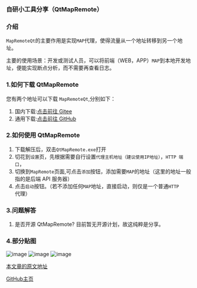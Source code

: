 ### 自研小工具分享（QtMapRemote）

### 介绍
`MapRemoteQt`的主要作用是实现`MAP`代理，使得流量从一个地址转移到另一个地址。

主要的使用场景：开发或测试人员，可以将前端（WEB，APP）`MAP`到本地开发地址，便能实现断点分析，而不需要再查看日志。

### 1.如何下载 QtMapRemote
您有两个地址可以下载 `MapRemoteQt`,分别如下：
1. 国内下载:[点击前往 Gitee](https://gitee.com/yqbao/map-remote-qt-package/releases)
2. 通用下载:[点击前往 GitHub](https://github.com/YQBaobao/MapRemoteQt-Package/releases)

### 2.如何使用 QtMapRemote
1. 下载解压后，双击`QtMapRemote.exe`打开
2. 切花到`设置`页，先根据需要自行设置`代理主机地址（建议使用IP地址）`，`HTTP 端口`，
3. 切换到`MapRemote`页面,可点击`添加`按钮，添加需要`MAP`的地址（这里的地址一般指的是后端 API 服务器）
4. 点击`启动`按钮。（若不添加任何`MAP`地址，直接启动，则仅是一个普通`HTTP`代理）

### 3.问题解答
1. 是否开源 QtMapRemote?
目前暂无开源计划，故这纯粹是分享。

### 4.部分贴图
![image](https://img2024.cnblogs.com/blog/3248660/202503/3248660-20250314133345968-624509472.png)
![image](https://img2024.cnblogs.com/blog/3248660/202503/3248660-20250314133353710-1479756266.png)
![image](https://img2024.cnblogs.com/blog/3248660/202503/3248660-20250314133401560-731546088.png)


[本文章的原文地址](https://www.cnblogs.com/yqbaowo/p/18770606)

[GitHub主页](https://github.com/YQBaobao)